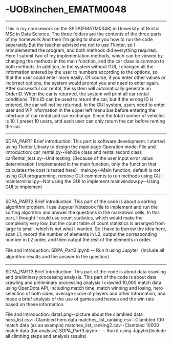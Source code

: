 # -UOBxinchen_EMATM0048
--------------------------------------------------------------------------------------
This is my coursework on the SPDA(EMATM0048) in University of Bristol MSc in Data Science.
The three folders are the contents of the three parts of my homework
And then I'm going to show you how to run the code separately.But the teacher advised me 
not to use Tkinter, so I reimplemented the program, and both methods did everything required. 
Here I submit two of my implementation methods, which can be viewed by changing the methods 
in the main function, and the car class is common to both methods.
In addition, in the system without GUI, I changed all the information entered by the user to numbers 
according to the options, so that the user could enter more easily. Of course, if you enter other 
values or incorrect options, the system would prompt you and need to enter again. After successful 
car rental, the system will automatically generate an OrderID. When the car is returned, 
the system will print all car rental conditions. This ID can be used to return the car, 
but if the wrong ID is entered, the car will not be returned.
In the GUI system, users need to enter user and VIP information in the upper left menu bar before 
entering the interface of car rental and car exchange. Since the total number of vehicles is 10, 
I preset 10 users, and each user can only return the car before renting the car.

--------------------------------------------------------------------------------------
SDPA_PART1
Brief introduction:
This part is software development. I started using Tkinter Library to design the main page
Operation mode:
File and Introduction:
car_rental.py--Vehicle class and rental record class
carRental_test.py--Unit testing（Because of the user input error value determination I implemented in the main function, only the function that calculates the cost is tested here）
main.py--Main function, default is not using GUI programming, remove GUI comments to run methods using GUI
mainterminal.py--Not using the GUI to implement
mainwindow.py--Using GUI to implement

--------------------------------------------------------------------------------------
SDPA_PART2
Brief introduction:
This part of the code is about a sorting algorithm problem. I use Jupyter Notebook file 
to implement and run the sorting algorithm and answer the questions in the markdown cells.
In this part, I thought I could use count statistics, which would make the complexity very low,
but the count table of count statistics is arranged from large to small, which is not what I 
wanted. So I have to borrow the idea here, scan L1, record the number of elements in L2, 
output the corresponding number in L2 order, and then output the rest of the elements in order.

File and Introduction:
SDPA_Part2.ipynb -- Run it using Jupyter（Include all algorithm results and the answer to the question）

--------------------------------------------------------------------------------------
SDPA_PART3
Brief introduction:
This part of the code is about data crawling and preliminary processing analysis. 
This part of the code is about data crawling and preliminary processing analysis
I crawled 10,000 match data using OpenDota API, including match time, match winning and losing, 
hero selection of both sides, average score of players and other information, and made a brief 
analysis of the use of games and heroes and the win rate based on these information.

File and Introduction:
data1.png--picture about the clambled data
hero_list.csv--Clambled hero data
matches_list_ranking.csv--Clambled 100 match data (as an example)
matches_list_ranking2.csv--Clambled 10000 match data (for analysis)
SDPA_Part3.ipynb---- Run it using Jupyter(Include all climbing steps and analysis results)

